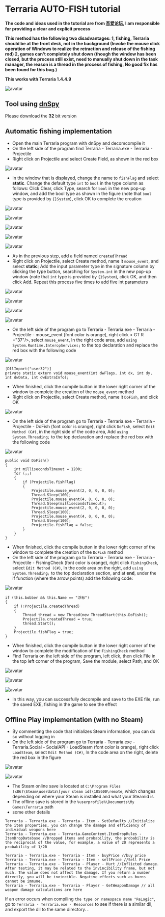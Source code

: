 # Terraria AUTO-FISH tutorial
**The code and ideas used in the tutorial are from [吾爱论坛](https://www.52pojie.cn/thread-1425351-1-1.html), I am responsible for providing a clear and explicit process**

**This method has the following two disadvantages: 1, fishing, Terraria should be at the front desk, not in the background (Invoke the mouse click operation of Windows to realize the retraction and release of the fishing rod) 2, games can't completely shut down (though the window has been closed, but the process still exist, need to manually shut down in the task manager, the reason is a thread in the process of fishing, No good fix has been found for this bug.)**

**This works with Terraria 1.4.4.9**

![avatar](./imgs/anime.gif)

## Tool using [dnSpy](https://github.com/dnSpy/dnSpy)
Please download the **32** bit version

## Automatic fishing implementation
* Open the main Terraria program with dnSpy and decomcompile it
* On the left side of the program find Terraria - Terraria.exe - Terraria - Projectile
* Right click on Projectile and select Create Field, as shown in the red box

![avatar](./imgs/1_en.png)

* In the window that is displayed, change the name to ```fishFlag``` and select **static**. Change the default type ```int``` to ```bool``` in the type column as follows: Click Clear, click Type, search for ```bool``` in the new pop-up window, and add the bool type as shown in the figure (note that ```bool``` type is provided by ```{}System```), click OK to complete the creation

![avatar](./imgs/2_en.png)

![avatar](./imgs/3_en.png)

![avatar](./imgs/4_en.png)

![avatar](./imgs/5_en.png)

![avatar](./imgs/6_en.png)

* As in the previous step, add a field named ```createdThread```
* Right click on Projectile, select Create method, name it ```mouse_event```,  and select **static**; Add the input parameter type in the signature column by clicking the type button, searching for ```System.int``` in the new pop-up window (note that ```int``` type is provided by ```{}System```), click OK, and then click Add. Repeat this process five times to add five int parameters

![avatar](./imgs/7_en.png)

![avatar](./imgs/8_en.png)

![avatar](./imgs/9_en.png)

![avatar](./imgs/10_en.png)

* On the left side of the program go to Terraria - Terraria.exe - Terraria - Projectile - mouse_event (font color is orange), right click < GT R ="37"/>, select ```mouse_event```, In the right code area, add ```using System.Runtime.InteropServices;``` to the top declaration and replace the red box with the following code

![avatar](./imgs/11.png)

```
[DllImport("user32")]
private static extern void mouse_event(int dwFlags, int dx, int dy, int dwData, int dwExtraInfo);
```
* When finished, click the compile button in the lower right corner of the window to complete the creation of the ```mouse_event``` method
* Right click on Projectile, select Create method, name it ```DoFish```, and click OK

![avatar](./imgs/12_en.png)

* On the left side of the program go to Terraria - Terraria.exe - Terraria - Projectile - DoFish (font color is orange), right click ```DoFish```, select ```Edit Method (C#)```, in the right side of the code area, Add ```using System.Threading;``` to the top declaration and replace the red box with the following code

![avatar](./imgs/13.png)


```
public void DoFish()
{
	int millisecondsTimeout = 1200;
	for (;;)
	{
		if (Projectile.fishFlag)
		{
			Projectile.mouse_event(2, 0, 0, 0, 0);
			Thread.Sleep(100);
			Projectile.mouse_event(4, 0, 0, 0, 0);
			Thread.Sleep(millisecondsTimeout);
			Projectile.mouse_event(2, 0, 0, 0, 0);
			Thread.Sleep(100);
			Projectile.mouse_event(4, 0, 0, 0, 0);
			Thread.Sleep(100);
			Projectile.fishFlag = false;
		}
	}
}
```
* When finished, click the compile button in the lower right corner of the window to complete the creation of the ```DoFish``` method
* On the left side of the program go to Terraria - Terraria.exe - Terraria - Projectile - FishingCheck (font color is orange), right click ```FishingCheck```, select ```Edit Method (C#)```, In the code area on the right, add ```using System.Threading;``` to the top declaration section, and at **end**, under the if function (where the arrow points) add the following code:

![avatar](./imgs/14.png)


```
if (this.bobber && this.Name == "浮标")
{
	if (!Projectile.createdThread)
	{
		Thread thread = new Thread(new ThreadStart(this.DoFish));
		Projectile.createdThread = true;
		thread.Start();
	}
	Projectile.fishFlag = true;
}
```
* When finished, click the compile button in the lower right corner of the window to complete the modification of the ```FishingCheck``` method
* Find Terraria on the left side of the program, left click, then click File in the top left corner of the program, Save the module, select Path, and OK

![avatar](./imgs/15_en.png)

![avatar](./imgs/16_en.png)

![avatar](./imgs/17_en.png)

* In this way, you can successfully decompile and save to the EXE file, run the saved EXE, fishing in the game to see the effect

## Offline Play implementation (with no Steam)
* By commenting the code that initializes Steam information, you can do so without logging in
* On the left side of the program go to Terraria - Terraria.exe - Terraria.Social - SocialAPI - LoadSteam (font color is orange), right click ```LoadSteam```, select ```Edit Method (C#)```, In the code area on the right, delete the red box in the figure

![avatar](./imgs/18_en.png)

![avatar](./imgs/19.png)

* The Steam online save is located at
```C:\Program Files (x86)\Steam\userdata\[your steam id]\105600\remote```, which changes depending on where your Steam is installed and what your Steamid is
* The offline save is stored in the ```%userprofile%\Documents\My Games\Terraria``` path
* some other details
```
Terraria - Terraria.exe - Terraria - Item - SetDefaults //Initialize the item properties, you can change the damage and efficiency of individual weapons here
Terraria - Terraria.exe - Terraria.GameContent.ItemDropRules - ItemDropDatabase //Dropped items and probability, the probability is the reciprocal of the value, for example, a value of 20 represents a probability of 1/20
```
````
Terraria - Terraria.exe - Terraria - Item - buyPrice //buy price
Terraria - Terraria.exe - Terraria - Item - sellPrice //Sell Price
Terraria - Terraria.exe - Terraria - Player - Hurt //Inflicted damage. After testing, it may be related to the invincibility frame, but not much. The value does not affect the damage. If you return a number directly, you will be invincible. Negative effects such as burns cannot be immune.
Terraria - Terraria.exe - Terraria - Player - GetWeaponDamage // all weapon damage calculations are here
````
If an error occurs when compiling ```the type or namespace name "ReLogic"```, go to ```Terraria - Terraria.exe - Resources``` to see if there is a similar dll, and export the dll to the same directory. .
